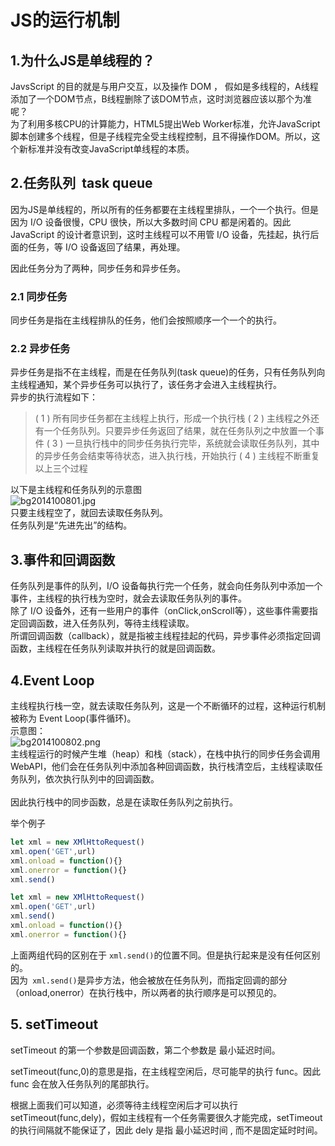 # JS的运行机制

<a name="hE5hW"></a>
## 1.为什么JS是单线程的？

JavsScript 的目的就是与用户交互，以及操作 DOM ， 假如是多线程的，A线程添加了一个DOM节点，B线程删除了该DOM节点，这时浏览器应该以那个为准呢？<br />为了利用多核CPU的计算能力，HTML5提出Web Worker标准，允许JavaScript脚本创建多个线程，但是子线程完全受主线程控制，且不得操作DOM。所以，这个新标准并没有改变JavaScript单线程的本质。


<a name="yPVlP"></a>
## 2.任务队列  task queue

因为JS是单线程的，所以所有的任务都要在主线程里排队，一个一个执行。但是因为 I/O 设备很慢，CPU 很快，所以大多数时间 CPU 都是闲着的。因此 JavaScript 的设计者意识到，这时主线程可以不用管 I/O 设备，先挂起，执行后面的任务，等 I/O 设备返回了结果，再处理。

因此任务分为了两种，同步任务和异步任务。

<a name="JWjpb"></a>
### 2.1 同步任务

同步任务是指在主线程排队的任务，他们会按照顺序一个一个的执行。

<a name="S5cRn"></a>
### 2.2 异步任务

异步任务是指不在主线程，而是在任务队列(task queue)的任务，只有任务队列向主线程通知，某个异步任务可以执行了，该任务才会进入主线程执行。<br />异步的执行流程如下：
> ( 1 ) 所有同步任务都在主线程上执行，形成一个执行栈
> ( 2 ) 主线程之外还有一个任务队列。只要异步任务返回了结果，就在任务队列之中放置一个事件
> ( 3 ) 一旦执行栈中的同步任务执行完毕，系统就会读取任务队列，其中的异步任务会结束等待状态，进入执行栈，开始执行
> ( 4 ) 主线程不断重复以上三个过程<br />

以下是主线程和任务队列的示意图<br />![bg2014100801.jpg](https://cdn.nlark.com/yuque/0/2019/jpeg/148286/1557456919693-9ba790ff-b2ad-41ea-82e9-1e21f5227f97.jpeg#align=left&display=inline&height=420&name=bg2014100801.jpg&originHeight=420&originWidth=581&size=39698&status=done&width=581)<br />只要主线程空了，就回去读取任务队列。<br />任务队列是“先进先出”的结构。
<a name="HDq8H"></a>
## 
<a name="1Tuxe"></a>
## 3.事件和回调函数

任务队列是事件的队列，I/O 设备每执行完一个任务，就会向任务队列中添加一个事件，主线程的执行栈为空时，就会去读取任务队列的事件。<br />除了 I/O 设备外，还有一些用户的事件（onClick,onScroll等），这些事件需要指定回调函数，进入任务队列，等待主线程读取。<br />所谓回调函数（callback），就是指被主线程挂起的代码，异步事件必须指定回调函数，主线程在任务队列读取并执行的就是回调函数。

<a name="B1pDY"></a>
## 4.Event Loop

主线程执行栈一空，就去读取任务队列，这是一个不断循环的过程，这种运行机制被称为 Event Loop(事件循环)。<br />示意图：<br />![bg2014100802.png](https://cdn.nlark.com/yuque/0/2019/png/148286/1557457486862-5373606b-967f-4850-b895-87d7e5811bdf.png#align=left&display=inline&height=527&name=bg2014100802.png&originHeight=527&originWidth=601&size=22933&status=done&width=601)<br />主线程运行的时候产生堆（heap）和栈（stack），在栈中执行的同步任务会调用 WebAPI，他们会在任务队列中添加各种回调函数，执行栈清空后，主线程读取任务队列，依次执行队列中的回调函数。<br />
<br />因此执行栈中的同步函数，总是在读取任务队列之前执行。

举个例子

```javascript
let xml = new XMlHttoRequest()
xml.open('GET',url)
xml.onload = function(){}
xml.onerror = function(){}
xml.send()
```

```javascript
let xml = new XMlHttoRequest()
xml.open('GET',url)
xml.send()
xml.onload = function(){}
xml.onerror = function(){}
```

上面两组代码的区别在于 `xml.send()`的位置不同。但是执行起来是没有任何区别的。<br />因为` xml.send()`是异步方法，他会被放在任务队列，而指定回调的部分（onload,onerror）在执行栈中，所以两者的执行顺序是可以预见的。

<a name="GyLNw"></a>
## 5. setTimeout

setTimeout 的第一个参数是回调函数，第二个参数是 最小延迟时间。

setTimeout(func,0)的意思是指，在主线程空闲后，尽可能早的执行 func。因此 func 会在放入任务队列的尾部执行。

根据上面我们可以知道，必须等待主线程空闲后才可以执行 setTimeout(func,dely)，假如主线程有一个任务需要很久才能完成，setTimeout 的执行间隔就不能保证了，因此 dely 是指 最小延迟时间 , 而不是固定延时时间。
